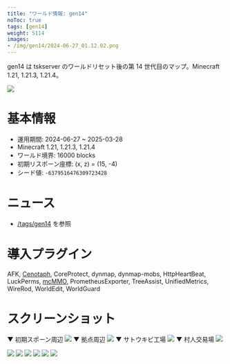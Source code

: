 ```yaml
---
title: "ワールド情報: gen14"
noToc: true
tags: [gen14]
weight: 5114
images:
- /img/gen14/2024-06-27_01.12.02.png
---
```


gen14 は tskserver のワールドリセット後の第 14 世代目のマップ。Minecraft 1.21, 1.21.3, 1.21.4。
<!--more-->

![](/img/gen14/2024-06-27_01.12.02.png)

# 基本情報
- 運用期間: 2024-06-27 ~ 2025-03-28
- Minecraft 1.21, 1.21.3, 1.21.4
- ワールド境界: 16000 blocks
- 初期リスポーン座標: (x, z) = (15, -4)
- シード値: `-6379516476309723428`

# ニュース
- [/tags/gen14](/tags/gen14) を参照

# 導入プラグイン
AFK, [Cenotaph](/plugins/cenotaph), CoreProtect, dynmap, dynmap-mobs, HttpHeartBeat, LuckPerms, [mcMMO](/plugins/mcMMO), PrometheusExporter, TreeAssist, UnifiedMetrics, WireRod, WorldEdit, WorldGuard

# スクリーンショット
▼ 初期スポーン周辺
![](/img/gen14/2024-06-27_01.12.02.png)
▼ 拠点周辺
![](/img/gen14/2024-06-28_22.46.29.png)
▼ サトウキビ工場
![](/img/gen14/2024-06-29_22.49.17.png)
▼ 村人交易場
![](/img/gen14/2024-06-29_22.49.55.png)

![](/img/gen14/2024-11-01_22.41.59.png)
![](/img/gen14/2024-11-01_22.43.53.png)
![](/img/gen14/2024-11-01_22.47.14.png)
![](/img/gen14/2024-11-01_22.47.36.png)
![](/img/gen14/2024-11-01_22.49.59.png)
![](/img/gen14/2024-11-01_22.51.42.png)
